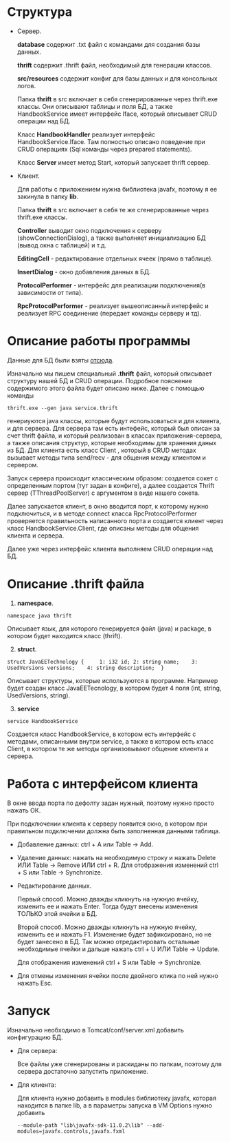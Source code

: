 # Структура 
- Сервер.

   **database** содержит .txt файл с командами для создания базы данных.
   
   **thrift** содержит .thrift файл, необходимый для генерации классов.
   
   **src/resources** содержит конфиг для базы данных и для консольных логов.
   
   Папка **thrift** в src включает в себя сгенерированные через thrift.exe классы. Они описывают таблицы и поля БД, а также HandbookService имеет интерфейс Iface, который описывает CRUD операции над БД.
   
   Класс **HandbookHandler** реализует интерфейс HandbookService.Iface. Там полностью описано поведение при CRUD операциях (Sql команды через prepared statements). 
   
   Класс **Server** имеет метод Start, который запускает thrift сервер.
   
- Клиент.

   Для работы с приложением нужна библиотека javafx, поэтому я ее закинула в папку **lib**.
   
   Папка **thrift** в src включает в себя те же сгенерированные через thrift.exe классы.
   
   **Controller** выводит окно подключения к серверу (showConnectionDialog), а также выполняет инициализацию БД (вывод окна с таблицей) и т.д.
   
   **EditingCell** - редактирование отдельных ячеек (прямо в таблице). 
   
   **InsertDialog** - окно добавления данных в БД.
   
   **ProtocolPerformer** - интерфейс для реализации подключения(в зависимости от типа).
   
   **RpcProtocolPerformer** - реализует вышеописанный интерфейс и реализует RPC соединение (передает команды серверу и тд).
   
# Описание работы программы
Данные для БД были взяты [отсюда](https://ru.wikipedia.org/wiki/Jakarta_EE#Технологии).

Изначально мы пишем специальный **.thrift** файл, который описывает структуру нашей БД и CRUD операции. Подробное пояснение содержимого этого файла будет описано ниже. Далее с помощью команды 

`thrift.exe --gen java service.thrift`

генериуются java классы, которые будут использоваться и для клиента, и для сервера. Для сервера там есть интефейс, который был описан за счет thrift файла, и который реализован в классах приложения-сервера, а также описания структур, которые необходимы для хранения даных из БД. Для клиента есть класс Client , который в CRUD методах вызывает методы типа send/recv - для общения между клиентом и сервером.

Запуск сервера происходит классическим образом: создается сокет с определенным портом (тут задан в конфиге), а далее создается Thrift сервер (TThreadPoolServer) с аргументом в виде нашего сокета.

Далее запускается клиент, в окно вводится порт, к которому нужно подключиться, и в методе connect класса RpcProtocolPerformer проверяется правильность написанного порта и создается клиент через класс HandbookService.Client, где описаны методы для общения клиента и сервера.

Далее уже через интерфейс клиента выполняем CRUD операции над БД.

# Описание .thrift файла
1. **namespace**. 

`namespace java thrift`

Описывает язык, для которого генерируется файл (java) и package, в котором будет находится класс (thrift).

2. **struct**.

`struct JavaEETechnology {    
1: i32 id;
2: string name;   
3: UsedVersions versions;   
4: string description; 
}`

Описывает структуры, которые используются в программе. Например будет создан класс JavaEETecnology, в котором будет 4 поля (int, string, UsedVersions, string).

3. **service**

`service HandbookService`

Создается класс HandbookService, в котором есть интерфейс с методами, описанными внутри service, а также в котором есть класс Client, в котором те же методы организовывают общение клиента и сервера.

# Работа с интерфейсом клиента
В окне ввода порта по дефолту задан нужный, поэтому нужно просто нажать ОК.

При подключении клиента к серверу появится окно, в котором при правильном подключении должна быть заполненная данными таблица.

- Добавление данных: ctrl + A или Table -> Add.
- Удаление данных: нажать на необходимую строку и нажать Delete ИЛИ Table -> Remove ИЛИ ctrl + R. Для отображения изменений ctrl + S или Table -> Synchronize.
- Редактирование данных.

    Первый способ. Можно дважды кликнуть на нужную ячейку, изменить ее и нажать Enter. Тогда будут внесены изменения ТОЛЬКО этой ячейки в БД.

    Второй способ. Можно дважды кликнуть на нужную ячейку, изменить ее и нажать F1. Изменение будет зафиксировано, но не будет занесено в БД. Так можно отредактировать остальные необходимые ячейки и дальше нажать ctrl + U ИЛИ Table -> Update. 

    Для отображения изменений ctrl + S или Table -> Synchronize.
- Для отмены изменения ячейки после двойного клика по ней нужно нажать Esc.

# Запуск
Изначально необходимо в Tomcat/conf/server.xml добавить конфигурацию БД.

- Для сервера:

    Все файлы уже сгенерированы и раскиданы по папкам, поэтому для сервера достаточно запустить приложение.

- Для клиента:

    Для клиента нужно добавить в modules библиотеку javafx, которая находится в папке lib, а в параметры запуска в VM Options нужно добавить 
    
   `--module-path "lib\javafx-sdk-11.0.2\lib" --add-modules=javafx.controls,javafx.fxml`
